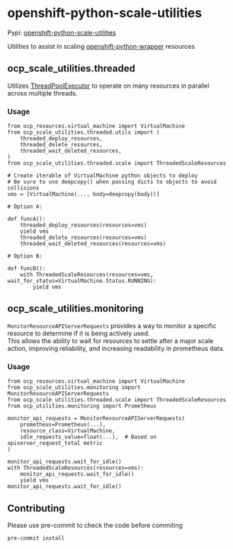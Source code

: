 # openshift-python-scale-utilities

Pypi: [openshift-python-scale-utilities](https://pypi.org/project/openshift-python-scale-utilities/)

Utilities to assist in scaling [openshift-python-wrapper](https://github.com/RedHatQE/openshift-python-wrapper) resources

## ocp_scale_utilities.threaded

Utilizes [ThreadPoolExecutor](https://docs.python.org/3/library/concurrent.futures.html#concurrent.futures.ThreadPoolExecutor)
to operate on many resources in parallel across multiple threads.


### Usage
```
from ocp_resources.virtual_machine import VirtualMachine
from ocp_scale_utilities.threaded.utils import (
    threaded_deploy_resources,
    threaded_delete_resources,
    threaded_wait_deleted_resources,
)
from ocp_scale_utilities.threaded.scale import ThreadedScaleResources

# Create iterable of VirtualMachine python objects to deploy
# Be sure to use deepcopy() when passing dicts to objects to avoid collisions
vms = [VirtualMachine(..., body=deepcopy(body))]

# Option A:

def funcA():
    threaded_deploy_resources(resources=vms)
    yield vms
    threaded_delete_resources(resources=vms)
    threaded_wait_deleted_resources(resources=vms)

# Option B:

def funcB():
    with ThreadedScaleResources(resources=vms, wait_for_status=VirtualMachine.Status.RUNNING):
        yield vms
```

## ocp_scale_utilities.monitoring

`MonitorResourceAPIServerRequests` provides a way to monitor a specific resource to determine if it is being actively used.  
This allows the ability to wait for resources to settle after a major scale action,
improving reliability, and increasing readability in prometheus data.

### Usage

```
from ocp_resources.virtual_machine import VirtualMachine
from ocp_scale_utilities.monitoring import MonitorResourceAPIServerRequests
from ocp_scale_utilities.threaded.scale import ThreadedScaleResources
from ocp_utilities.monitoring import Prometheus

monitor_api_requests = MonitorResourceAPIServerRequests(
    prometheus=Prometheus(...),
    resource_class=VirtualMachine,
    idle_requests_value=float(...),  # Based on apiserver_request_total metric
)

monitor_api_requests.wait_for_idle()
with ThreadedScaleResources(resources=vms):
    monitor_api_requests.wait_for_idle()
    yield vms
monitor_api_requests.wait_for_idle()

```

## Contributing

Please use pre-commit to check the code before commiting
```
pre-commit install
```
